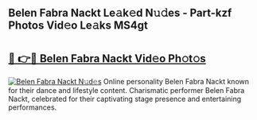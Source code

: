 ## Belen Fabra Nackt Le𝚊k𝚎d N𝚞𝚍es - Part-kzf Photos Vid𝚎o Le𝚊ks MS4gt

# <h2><a href="http://fb1bln8.evod.top/?m=Belen+Fabra+Nackt">🔗 👉🔴 Belen Fabra Nackt Vid𝚎o Ph𝚘t𝚘s</a></h2>

[![Belen Fabra Nackt N𝚞d𝚎s](https://i.imgur.com/8V9OHl7.gif)](http://fb1bln8.evod.top/?m=Belen+Fabra+Nackt)
Online personality Belen Fabra Nackt known for their dance and lifestyle content. Charismatic performer Belen Fabra Nackt, celebrated for their captivating stage presence and entertaining performances. 
